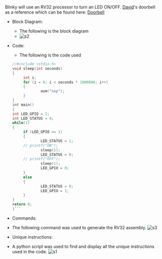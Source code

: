 Blinky will use an RV32 processor to turn an LED ON/OFF. [David](https://github.com/davidbroughsmyth)'s doorbell as a reference which can be found here: [Doorbell](https://github.com/davidbroughsmyth/riscv-hdp/tree/main/ex4/doorbell)

 - Block Diagram:
	- The following is the block diagram
 	- ![s2](https://github.com/haran2001/VSD-riscv/assets/56040092/ea6854c3-d6f0-405c-9b9d-210043a040a7)

 - Code:
 	- The following is the code used 
   ```C
   //#include <stdio.h>
   void sleep(int seconds)
   {
        int i;
        for (i = 0; i < seconds * 1000000; i++)
        {
                asm("nop");
        }
   }
   int main()
   {
   int LED_GPIO = 1;
   int LED_STATUS = 0;
   while(1)
   {
        if (LED_GPIO == 1)
        {
                LED_STATUS = 1;
		// printf("ON");
                sleep(1);
                LED_STATUS = 0;
		// printf("OFF");
                sleep(1);
                LED_GPIO = 0;
        }
        else
        {
                LED_STATUS = 0;                
                LED_GPIO = 1;
        }
   }
   return 0;
   }```
   
- Commands:
- The following command was used to generate the RV32 assembly.
  ![s3](https://github.com/haran2001/VSD-riscv/assets/56040092/38d17f63-c2e1-4fbe-9649-d29b0f253af5)
  
- Unique instructions:
- A python script was used to find and display all the unique instructions used in the code. 
  ![s1](https://github.com/haran2001/VSD-riscv/assets/56040092/296abf87-5fd0-4b93-911d-19f47a01972a)
  
